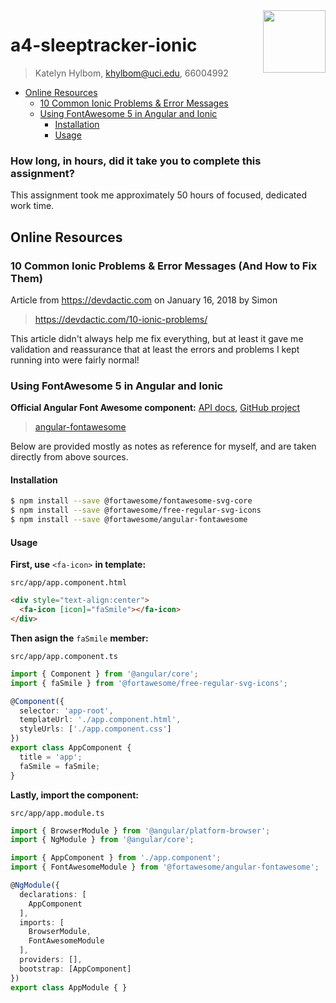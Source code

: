 <img align="right" width="100" height="100" src="sleeptracker/src/assets/icon/favicon.png">

a4-sleeptracker-ionic
=====================

> Katelyn Hylbom,
> khylbom@uci.edu,
> 66004992

<!-- toc -->

- [Online Resources](#online-resources)
  - [10 Common Ionic Problems & Error Messages](#10-common-ionic-problems--error-messages-and-how-to-fix-them)
  - [Using FontAwesome 5 in Angular and Ionic](#using-fontawesome-5-in-angular-and-ionic)
    - [Installation](#installation)
    - [Usage](#usage)

### How long, in hours, did it take you to complete this assignment?
This assignment took me approximately 50 hours of focused, dedicated work time.

## Online Resources

### 10 Common Ionic Problems & Error Messages (And How to Fix Them)
Article from https://devdactic.com on January 16, 2018 by Simon
> https://devdactic.com/10-ionic-problems/

This article didn't always help me fix everything, but at least it gave me validation and reassurance that at least
the errors and problems I kept running into were fairly normal!

### Using FontAwesome 5 in Angular and Ionic

**Official Angular Font Awesome component:** [API docs](https://www.npmjs.com/package/@fortawesome/angular-fontawesome), [GitHub project](https://github.com/FortAwesome/angular-fontawesome)

> [angular-fontawesome](https://fontawesome.com/how-to-use/on-the-web/using-with/angular)

Below are provided mostly as notes as reference for myself, and are taken directly from above sources.
#### Installation

  ```sh
  $ npm install --save @fortawesome/fontawesome-svg-core
  $ npm install --save @fortawesome/free-regular-svg-icons
  $ npm install --save @fortawesome/angular-fontawesome
  ```
#### Usage

**First, use** `<fa-icon>` **in template:**

`src/app/app.component.html`
```html
<div style="text-align:center">
  <fa-icon [icon]="faSmile"></fa-icon>
</div>
```

**Then asign the** `faSmile` **member:**

`src/app/app.component.ts`
```ts
import { Component } from '@angular/core';
import { faSmile } from '@fortawesome/free-regular-svg-icons';

@Component({
  selector: 'app-root',
  templateUrl: './app.component.html',
  styleUrls: ['./app.component.css']
})
export class AppComponent {
  title = 'app';
  faSmile = faSmile;
}
```

**Lastly, import the component:**

`src/app/app.module.ts`
```ts
import { BrowserModule } from '@angular/platform-browser';
import { NgModule } from '@angular/core';

import { AppComponent } from './app.component';
import { FontAwesomeModule } from '@fortawesome/angular-fontawesome';

@NgModule({
  declarations: [
    AppComponent
  ],
  imports: [
    BrowserModule,
    FontAwesomeModule
  ],
  providers: [],
  bootstrap: [AppComponent]
})
export class AppModule { }
```


 


